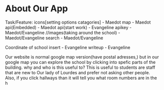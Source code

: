 # About Our App
Task/Feature:
icons[setting options catagories] - Maedot
map - Maedot
api(Embedded) - Maedot
api(start work) - Evangeline
apikey - Maedot/Evangeline
//images(taking around the school) - Maedot/Evangeline
search - Maedot/Evangeline


Coordinate of school insert - Evangeline
writeup - Evangeline

Our website is normal google map version(have postal adresses,) but in our google map you can explore the school by clicking into spefic parts of the building.
why and who is this useful to?
This is useful to students are staff that are new to Our lady of Lourdes and prefer not asking other people. Also, if you click hallways than it will tell you what room numbers are in the h


